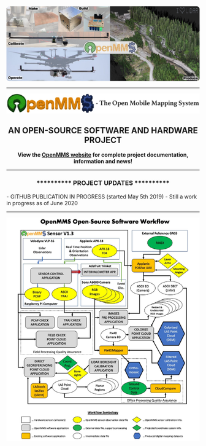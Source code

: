 <img src="./images/github_mosaic_sm.jpg">
<hr>
<p>
<img src="./images/pc_logo7.jpg">
</p>

<h2 align="center">AN OPEN-SOURCE SOFTWARE AND HARDWARE PROJECT</h2>
<p align="center">
<b>View the <a href="https://www.openmms.org">OpenMMS website</a> for complete project documentation, information and news!</b>
</p>
<hr>
<h3 align="center">********** PROJECT UPDATES **********</h3>
<p>
 - GITHUB PUBLICATION IN PROGRESS (started May 5th 2019)
 - Still a work in progress as of June 2020
<hr>
<img src="./images/pp_workflow2.jpg">
